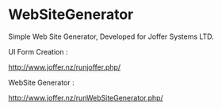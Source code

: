 # WebSiteGenerator
Simple Web Site Generator, Developed for Joffer Systems LTD.

UI Form Creation :

http://www.joffer.nz/runjoffer.php/

WebSite Generator :

http://www.joffer.nz/runWebSiteGenerator.php/
